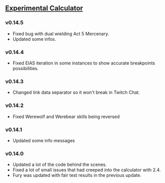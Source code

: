 ## [Experimental Calculator](https://warren1001.github.io/IAS_Calculator/experimental/)

### v0.14.5
- Fixed bug with dual wielding Act 5 Mercenary.
- Updated some infos.

### v0.14.4
- Fixed EIAS iteration in some instances to show accurate breakpoints possibilities.

### v0.14.3
- Changed link data separator so it won't break in Twitch Chat.

### v0.14.2
- Fixed Werewolf and Werebear skills being reversed

### v0.14.1
- Updated some info messages

### v0.14.0
- Updated a lot of the code behind the scenes.
- Fixed a lot of small issues that had creeped into the calculator with 2.4.
- Fury was updated with fair test results in the previous update.
